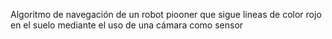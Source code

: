 Algoritmo de navegación de un robot piooner que sigue lineas de color rojo en el suelo mediante el uso de una cámara como sensor

